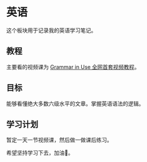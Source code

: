 # 英语
这个板块用于记录我的英语学习笔记。  

## 教程
主要看的视频课为 [Grammar in Use 全网首套视频教程](https://www.bilibili.com/video/BV1C7411q7dD/?spm_id_from=333.999.0.0&vd_source=cac668a516e2ea07048f7a314852aaf1)。  

## 目标
能够看懂绝大多数六级水平的文章。掌握英语语法的逻辑。 

## 学习计划
暂定一天一节视频课，然后做一做课后练习。  

希望坚持学习下去，加油💪。